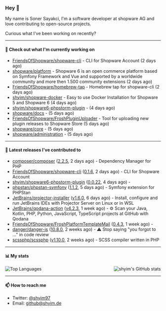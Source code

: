 ### Hey 👋

My name is Soner Sayakci, I'm a software developer at shopware AG and love contributing to open-source projects.

Curious what I've been working on recently?

---

#### 👷 Check out what I'm currently working on

- [FriendsOfShopware/shopware-cli](https://github.com/FriendsOfShopware/shopware-cli) - CLI for Shopware Account (2 days ago)
- [shopware/platform](https://github.com/shopware/platform) - Shopware 6 is an open commerce platform based on Symfony Framework and Vue and supported by a worldwide community and more then 1.500 community extensions (2 days ago)
- [FriendsOfShopware/homebrew-tap](https://github.com/FriendsOfShopware/homebrew-tap) - Homebrew tap for shopware-cli (2 days ago)
- [shyim/shopware-docker](https://github.com/shyim/shopware-docker) - Easy to use Docker Installation for Shopware 5 and Shopware 6 (4 days ago)
- [shyim/shopware6-phpstorm-plugin](https://github.com/shyim/shopware6-phpstorm-plugin) -  (4 days ago)
- [shopware/docs](https://github.com/shopware/docs) -  (5 days ago)
- [FriendsOfShopware/FroshPluginUploader](https://github.com/FriendsOfShopware/FroshPluginUploader) - Tool for uploading new plugin releases to Shopware Store (5 days ago)
- [shopware/core](https://github.com/shopware/core) -  (5 days ago)
- [shopware/administration](https://github.com/shopware/administration) -  (5 days ago)

---

#### 🔭 Latest releases I've contributed to

- [composer/composer](https://github.com/composer/composer) ([2.2.5](https://github.com/composer/composer/releases/tag/2.2.5), 2 days ago) - Dependency Manager for PHP
- [FriendsOfShopware/shopware-cli](https://github.com/FriendsOfShopware/shopware-cli) ([0.1.6](https://github.com/FriendsOfShopware/shopware-cli/releases/tag/0.1.6), 2 days ago) - CLI for Shopware Account
- [shyim/shopware6-phpstorm-plugin](https://github.com/shyim/shopware6-phpstorm-plugin) ([0.0.22](https://github.com/shyim/shopware6-phpstorm-plugin/releases/tag/0.0.22), 4 days ago) - 
- [phpstan/phpstan-symfony](https://github.com/phpstan/phpstan-symfony) ([1.1.2](https://github.com/phpstan/phpstan-symfony/releases/tag/1.1.2), 5 days ago) - Symfony extension for PHPStan
- [JetBrains/projector-installer](https://github.com/JetBrains/projector-installer) ([v1.6.0](https://github.com/JetBrains/projector-installer/releases/tag/v1.6.0), 6 days ago) - Install, configure and run JetBrains IDEs with Projector Server on Linux or in WSL
- [JetBrains/qodana-action](https://github.com/JetBrains/qodana-action) ([v4.2.3](https://github.com/JetBrains/qodana-action/releases/tag/v4.2.3), 1 week ago) - ⚙️ Scan your Java, Kotlin, PHP, Python, JavaScript, TypeScript projects at GitHub with Qodana
- [FriendsOfShopware/FroshPlatformTemplateMail](https://github.com/FriendsOfShopware/FroshPlatformTemplateMail) ([0.4.3](https://github.com/FriendsOfShopware/FroshPlatformTemplateMail/releases/tag/0.4.3), 1 week ago) - 
- [danger/danger-js](https://github.com/danger/danger-js) ([10.8.0](https://github.com/danger/danger-js/releases/tag/10.8.0), 2 weeks ago) - ⚠️ Stop saying &#34;you forgot to …&#34; in code review
- [scssphp/scssphp](https://github.com/scssphp/scssphp) ([v1.10.0](https://github.com/scssphp/scssphp/releases/tag/v1.10.0), 2 weeks ago) - SCSS compiler written in PHP

---

#### 📊 My stats

<img align="right" alt="shyim's GitHub stats" src="https://github-readme-stats.vercel.app/api?username=shyim&count_private=1&show_icons=true&" />

![Top Languages](https://github-readme-stats.vercel.app/api/top-langs/?username=shyim)

---

#### 📫 How to reach me

- Twitter: [@shyim97](https://twitter.com/shyim97)
- Email: [github@shyim.de](mailto://github@shyim.de)
